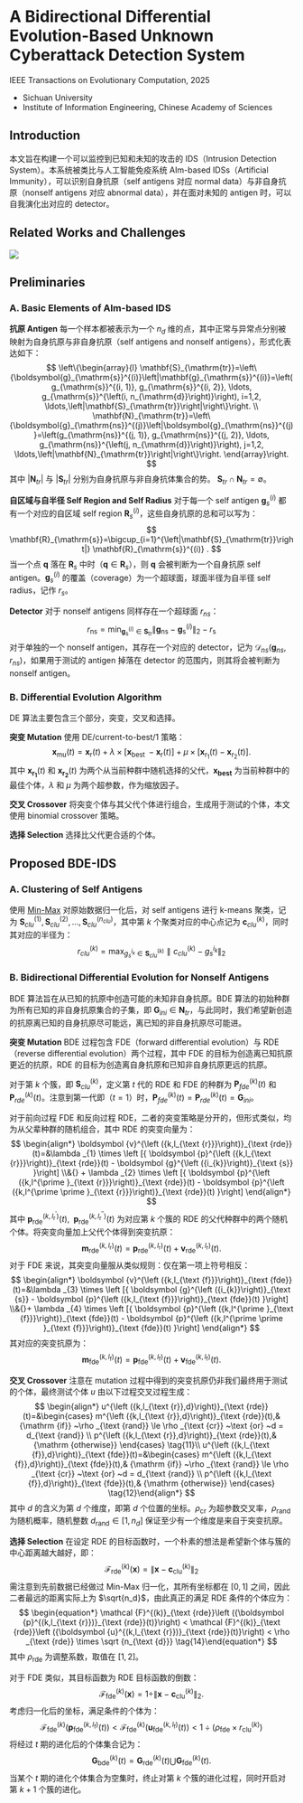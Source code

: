 # A Bidirectional Differential Evolution-Based Unknown Cyberattack Detection System

IEEE Transactions on Evolutionary Computation, 2025

- Sichuan University
- Institute of Information Engineering, Chinese Academy of Sciences

## Introduction
本文旨在构建一个可以监控到已知和未知的攻击的 IDS（Intrusion Detection System）。本系统被类比与人工智能免疫系统 AIm-based IDSs（Artificial Immunity），可以识别自身抗原（self antigens 对应 normal data）与非自身抗原（nonself antigens 对应 abnormal data），并在面对未知的 antigen 时，可以自我演化出对应的 detector。

## Related Works and Challenges
![](/pics/BDE_IDS_fig1.png)

## Preliminaries
### A. Basic Elements of AIm-based IDS
**抗原 Antigen** 
每一个样本都被表示为一个 $n_d$ 维的点，其中正常与异常点分别被映射为自身抗原与非自身抗原（self antigens and nonself antigens），形式化表达如下：
$$
\left\{\begin{array}{l}
\mathbf{S}_{\mathrm{tr}}=\left\{\boldsymbol{g}_{\mathrm{s}}^{(i)}\left|\mathbf{g}_{\mathrm{s}}^{(i)}=\left(g_{\mathrm{s}}^{(i, 1)}, g_{\mathrm{s}}^{(i, 2)}, \ldots, g_{\mathrm{s}}^{\left(i, n_{\mathrm{d}}\right)}\right), i=1,2, \ldots,\left|\mathbf{S}_{\mathrm{tr}}\right|\right\}\right. \\
\mathbf{N}_{\mathrm{tr}}=\left\{\boldsymbol{g}_{\mathrm{ns}}^{(j)}\left|\boldsymbol{g}_{\mathrm{ns}}^{(j)}=\left(g_{\mathrm{ns}}^{(j, 1)}, g_{\mathrm{ns}}^{(j, 2)}, \ldots, g_{\mathrm{ns}}^{\left(j, n_{\mathrm{d}}\right)}\right), j=1,2, \ldots,\left|\mathbf{N}_{\mathrm{tr}}\right|\right\}\right.
\end{array}\right.
$$
其中 $|\mathbf{N}_{tr}|$ 与 $|\mathbf{S}_{tr}|$ 分别为自身抗原与非自身抗体集合的势。 $\mathbf{S}_{tr} \cap \mathbf{N}_{tr} = \emptyset$。

**自区域与自半径 Self Region and Self Radius**
对于每一个 self antigen $\mathbf{g}^{(i)}_{s}$ 都有一个对应的自区域 self region $\mathbf{R}^{(i)}_{s}$，这些自身抗原的总和可以写为：
$$
\mathbf{R}_{\mathrm{s}}=\bigcup_{i=1}^{\left|\mathbf{S}_{\mathrm{tr}}\right|} \mathbf{R}_{\mathrm{s}}^{(i)} .
$$
当一个点 $\mathbf{q}$ 落在 $\mathbf{R}_{s}$ 中时（$\mathbf{q} \in \mathbf{R}_{s}$），则 $\mathbf{q}$ 会被判断为一个自身抗原 self antigen。$\mathbf{g}^{(i)}_s$ 的覆盖（coverage）为一个超球面，球面半径为自半径 self radius，记作 $r_{s}$。

**Detector**
对于 nonself antigens 同样存在一个超球面 $r_{ns}$：
$$
r_{\mathrm{ns}}=\min _{\boldsymbol{g}_{\mathrm{s}}^{(i)} \in \mathbf{S}_{\mathrm{tr}}}\left\|\boldsymbol{g}_{\mathrm{ns}}-\boldsymbol{g}_{\mathrm{s}}^{(i)}\right\|_2-r_{\mathrm{s}}
$$
对于单独的一个 nonself antigen，其存在一个对应的 detector，记为 $\mathcal{D}_{ns}(\mathbf{g}_{ns}, r_{ns})$，如果用于测试的 antigen 掉落在 detector 的范围内，则其将会被判断为 nonself antigen。

### B. Differential Evolution Algorithm
DE 算法主要包含三个部分，突变，交叉和选择。

**突变 Mutation**
使用 DE/current-to-best/1 策略：
$$
\boldsymbol{x}_{\mathrm{mu}}(t)=\boldsymbol{x}_{\mathrm{r}}(t)+\lambda \times\left[\boldsymbol{x}_{\text {best }}-\boldsymbol{x}_{\mathrm{r}}(t)\right]+\mu \times\left[\boldsymbol{x}_{\mathrm{r}_1}(t)-\boldsymbol{x}_{\mathrm{r}_2}(t)\right] .
$$
其中 $\boldsymbol{x_{r_1}}(t)$ 和 $\boldsymbol{x_{r_2}}(t)$ 为两个从当前种群中随机选择的父代，$\boldsymbol{x_{best}}$ 为当前种群中的最佳个体，$\lambda$ 和 $\mu$ 为两个超参数，作为缩放因子。

**交叉 Crossover**
将突变个体与其父代个体进行组合，生成用于测试的个体，本文使用 binomial crossover 策略。

**选择 Selection**
选择比父代更合适的个体。

## Proposed BDE-IDS

### A. Clustering of Self Antigens
使用 [Min-Max](https://en.wikipedia.org/wiki/Feature_scaling) 对原始数据归一化后，对 self antigens 进行 k-means 聚类，记为 $\mathbf{S}^{(1)}_{clu},\mathbf{S}^{(2)}_{clu},\dots ,\mathbf{S}^{(n_{clu})}_{clu}$，其中第 $k$ 个聚类对应的中心点记为 $\mathbf{c}^{(k)}_{clu}$，同时其对应的半径为：
$$
r^{(k)}_{clu}= \max_{g_s^{i_k} \in \mathbf{S}^{(k)}_{clu}} \parallel  c^{(k)}_{clu} - g_s^{i_k} \parallel_{2}
$$

### B. Bidirectional Differential Evolution for Nonself Antigens
BDE 算法旨在从已知的抗原中创造可能的未知非自身抗原。BDE 算法的初始种群为所有已知的非自身抗原集合的子集，即 $\mathbf{G}_{ini} \in \mathbf{N}_{tr}$，与此同时，我们希望新创造的抗原离已知的自身抗原尽可能远，离已知的非自身抗原尽可能进。

**突变 Mutation**
BDE 过程包含 FDE（forward differential evolution）与 RDE（reverse differential evolution）两个过程，其中 FDE 的目标为创造离已知抗原更近的抗原，RDE 的目标为创造离自身抗原和已知非自身抗原更远的抗原。

对于第 $k$ 个簇，即 $\mathbf{S}^{(k)}_{clu}$，定义第 $t$ 代的 RDE 和 FDE 的种群为 $\mathbf{P}^{(k)}_{fde}(t)$ 和 $\mathbf{P}^{(k)}_{rde}(t)$。注意到第一代即（$t=1$）时，$\mathbf{P}^{(k)}_{fde}(t)=\mathbf{P}^{(k)}_{rde}(t)=\mathbf{G}_{ini}$。

对于前向过程 FDE 和反向过程 RDE，二者的突变策略是分开的，但形式类似，均为从父辈种群的随机组合，其中 RDE 的突变向量为：
$$
\begin{align*} \boldsymbol {v}^{\left ({k,l_{\text {r}}}\right)}_{\text {rde}}(t)=&\lambda _{1} \times \left [{ \boldsymbol {p}^{\left ({k,l_{\text {r}}}\right)}_{\text {rde}}(t) - \boldsymbol {g}^{\left ({i_{k}}\right)}_{\text {s}} }\right] \\&{} + \lambda _{2} \times \left [{ \boldsymbol {p}^{\left ({k,l^{\prime }_{\text {r}}}\right)}_{\text {rde}}(t) - \boldsymbol {p}^{\left ({k,l^{\prime \prime }_{\text {r}}}\right)}_{\text {rde}}(t) }\right] \end{align*}
$$
其中 $\boldsymbol {p}^{\left ({k,l^{\prime }_{\text {r}}}\right)}_{\text {rde}}(t), \; \; \boldsymbol {p}^{\left ({k,l^{\prime \prime }_{\text {r}}}\right)}_{\text {rde}}(t)$ 为对应第 $k$ 个簇的 RDE 的父代种群中的两个随机个体。将突变向量加上父代个体得到突变抗原：
$$
\begin{equation*} \boldsymbol {m}^{\left ({k,l_{\text {r}}}\right)}_{\text {rde}}(t) = \boldsymbol {p}^{\left ({k,l_{\text {r}}}\right)}_{\text {rde}}(t) + \boldsymbol {v}^{\left ({k,l_{\text {r}}}\right)}_{\text {rde}}(t). \end{equation*}
$$
对于 FDE 来说，其突变向量服从类似规则：仅在第一项上符号相反：
$$
\begin{align*} \boldsymbol {v}^{\left ({k,l_{\text {f}}}\right)}_{\text {fde}}(t)=&\lambda _{3} \times \left [{ \boldsymbol {g}^{\left ({i_{k}}\right)}_{\text {s}} - \boldsymbol {p}^{\left ({k,l_{\text {f}}}\right)}_{\text {fde}}(t) }\right] \\&{}+ \lambda _{4} \times \left [{ \boldsymbol {p}^{\left ({k,l^{\prime }_{\text {f}}}\right)}_{\text {fde}}(t) - \boldsymbol {p}^{\left ({k,l^{\prime \prime }_{\text {f}}}\right)}_{\text {fde}}(t) }\right] \end{align*}
$$
其对应的突变抗原为：
$$
\begin{equation*} \boldsymbol {m}^{\left ({k,l_{\text {f}}}\right)}_{\text {fde}}(t) = \boldsymbol {p}^{\left ({k,l_{\text {f}}}\right)}_{\text {fde}}(t) + \boldsymbol {v}^{\left ({k,l_{\text {f}}}\right)}_{\text {fde}}(t). \end{equation*}
$$

**交叉 Crossover**
注意在 mutation 过程中得到的突变抗原仍非我们最终用于测试的个体，最终测试个体 $u$ 由以下过程交叉过程生成：
$$
\begin{align*} u^{\left ({k,l_{\text {r}},d}\right)}_{\text {rde}}(t)=&\begin{cases} m^{\left ({k,l_{\text {r}},d}\right)}_{\text {rde}}(t),& {\mathrm {if}} ~\rho _{\text {rand}} \le \rho _{\text {cr}} ~\text {or} ~d = d_{\text {rand}} \\ p^{\left ({k,l_{\text {r}},d}\right)}_{\text {rde}}(t),& {\mathrm {otherwise}} \end{cases} \tag{11}\\ u^{\left ({k,l_{\text {f}},d}\right)}_{\text {fde}}(t)=&\begin{cases} m^{\left ({k,l_{\text {f}},d}\right)}_{\text {fde}}(t),& {\mathrm {if}} ~\rho _{\text {rand}} \le \rho _{\text {cr}} ~\text {or} ~d = d_{\text {rand}} \\ p^{\left ({k,l_{\text {f}},d}\right)}_{\text {fde}}(t),& {\mathrm {otherwise}} \end{cases} \tag{12}\end{align*}
$$
其中 $d$ 的含义为第 $d$ 个维度，即第 $d$ 个位置的坐标。$\rho_{\text{cr}}$ 为超参数交叉率，$\rho_{\text{rand}}$ 为随机概率，随机整数 $d_{\text{rand}}\in [1, n_d]$ 保证至少有一个维度是来自于突变抗原。

**选择 Selection**
在设定 RDE 的目标函数时，一个朴素的想法是希望新个体与簇的中心距离越大越好，即：
$$
\begin{equation*} \mathcal {F}^{(k)}_{\text {rde}}\left ({\boldsymbol {x}}\right) = \| \boldsymbol {x} - \boldsymbol {c}^{(k)}_{\text {clu}} \|_{2} \tag{13}\end{equation*}
$$
需注意到先前数据已经做过 Min-Max 归一化，其所有坐标都在 $[0,1]$ 之间，因此二者最远的距离实际上为 $\sqrt{n_d}$，由此真正的满足 RDE 条件的个体应为：
$$
\begin{equation*} \mathcal {F}^{(k)}_{\text {rde}}\left ({\boldsymbol {p}^{(k,l_{\text {r}})}_{\text {rde}}(t)}\right) < \mathcal {F}^{(k)}_{\text {rde}}\left ({\boldsymbol {u}^{(k,l_{\text {r}})}_{\text {rde}}(t)}\right) < \rho _{\text {rde}} \times \sqrt {n_{\text {d}}} \tag{14}\end{equation*}
$$
其中 $\rho_{\text{rde}}$ 为调整系数，取值在 $[1,2]$。

对于 FDE 类似，其目标函数为 RDE 目标函数的倒数：
$$
\begin{equation*} \mathcal {F}^{(k)}_{\text {fde}}(\boldsymbol {x}) = 1 \div \| \boldsymbol {x} - \boldsymbol {c}^{(k)}_{\text {clu}} \|_{2}. \tag{15}\end{equation*}
$$
考虑归一化后的坐标，满足条件的个体为：
$$
\begin{equation*} \mathcal {F}^{(k)}_{\text {fde}}\left ({\boldsymbol {p}^{(k,l_{\text {f}})}_{\text {fde}}(t)}\right) < \mathcal {F}^{(k)}_{\text {fde}}\left ({\boldsymbol {u}^{(k,l_{\text {f}})}_{\text {fde}}(t)}\right) < 1 \div \left ({\rho _{\text {fde}} \times r^{(k)}_{\text {clu}}}\right) \tag{16}\end{equation*}
$$
将经过 $t$ 期的进化后的个体集合记为：
$$
\begin{equation*} \mathbf {G}^{(k)}_{\text {bde}}(t) = \mathbf {G}^{(k)}_{\text {rde}}(t) \bigcup \mathbf {G}^{(k)}_{\text {fde}}(t). \tag{17}\end{equation*}
$$
当某个 $t$ 期的进化个体集合为空集时，终止对第 $k$ 个簇的进化过程，同时开启对第 $k+1$ 个簇的进化。